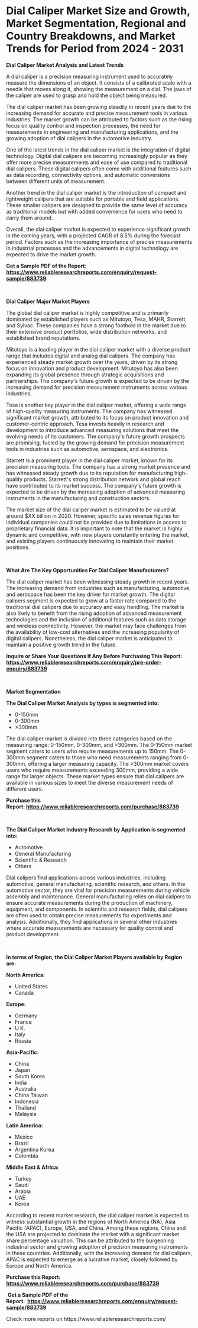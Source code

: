 <p><h1>Dial Caliper Market Size and Growth, Market Segmentation, Regional and Country Breakdowns, and Market Trends for Period from 2024 -  2031</h1></p><p><strong>Dial Caliper Market Analysis and Latest Trends</strong></p>
<p><p>A dial caliper is a precision measuring instrument used to accurately measure the dimensions of an object. It consists of a calibrated scale with a needle that moves along it, showing the measurement on a dial. The jaws of the caliper are used to grasp and hold the object being measured.</p><p>The dial caliper market has been growing steadily in recent years due to the increasing demand for accurate and precise measurement tools in various industries. The market growth can be attributed to factors such as the rising focus on quality control and inspection processes, the need for measurements in engineering and manufacturing applications, and the growing adoption of dial calipers in the automotive industry.</p><p>One of the latest trends in the dial caliper market is the integration of digital technology. Digital dial calipers are becoming increasingly popular as they offer more precise measurements and ease of use compared to traditional dial calipers. These digital calipers often come with additional features such as data recording, connectivity options, and automatic conversions between different units of measurement.</p><p>Another trend in the dial caliper market is the introduction of compact and lightweight calipers that are suitable for portable and field applications. These smaller calipers are designed to provide the same level of accuracy as traditional models but with added convenience for users who need to carry them around.</p><p>Overall, the dial caliper market is expected to experience significant growth in the coming years, with a projected CAGR of 8.5% during the forecast period. Factors such as the increasing importance of precise measurements in industrial processes and the advancements in digital technology are expected to drive the market growth.</p></p>
<p><strong>Get a Sample PDF of the Report:&nbsp; <a href="https://www.reliableresearchreports.com/enquiry/request-sample/883739">https://www.reliableresearchreports.com/enquiry/request-sample/883739</a></strong></p>
<p>&nbsp;</p>
<p><strong>Dial Caliper Major Market Players</strong></p>
<p><p>The global dial caliper market is highly competitive and is primarily dominated by established players such as Mitutoyo, Tesa, MAHR, Starrett, and Sylvac. These companies have a strong foothold in the market due to their extensive product portfolios, wide distribution networks, and established brand reputations.</p><p>Mitutoyo is a leading player in the dial caliper market with a diverse product range that includes digital and analog dial calipers. The company has experienced steady market growth over the years, driven by its strong focus on innovation and product development. Mitutoyo has also been expanding its global presence through strategic acquisitions and partnerships. The company's future growth is expected to be driven by the increasing demand for precision measurement instruments across various industries.</p><p>Tesa is another key player in the dial caliper market, offering a wide range of high-quality measuring instruments. The company has witnessed significant market growth, attributed to its focus on product innovation and customer-centric approach. Tesa invests heavily in research and development to introduce advanced measuring solutions that meet the evolving needs of its customers. The company's future growth prospects are promising, fueled by the growing demand for precision measurement tools in industries such as automotive, aerospace, and electronics.</p><p>Starrett is a prominent player in the dial caliper market, known for its precision measuring tools. The company has a strong market presence and has witnessed steady growth due to its reputation for manufacturing high-quality products. Starrett's strong distribution network and global reach have contributed to its market success. The company's future growth is expected to be driven by the increasing adoption of advanced measuring instruments in the manufacturing and construction sectors.</p><p>The market size of the dial caliper market is estimated to be valued at around $XX billion in 2020. However, specific sales revenue figures for individual companies could not be provided due to limitations in access to proprietary financial data. It is important to note that the market is highly dynamic and competitive, with new players constantly entering the market, and existing players continuously innovating to maintain their market positions.</p></p>
<p>&nbsp;</p>
<p><strong>What Are The Key Opportunities For Dial Caliper Manufacturers?</strong></p>
<p><p>The dial caliper market has been witnessing steady growth in recent years. The increasing demand from industries such as manufacturing, automotive, and aerospace has been the key driver for market growth. The digital calipers segment is expected to grow at a faster rate compared to the traditional dial calipers due to accuracy and easy handling. The market is also likely to benefit from the rising adoption of advanced measurement technologies and the inclusion of additional features such as data storage and wireless connectivity. However, the market may face challenges from the availability of low-cost alternatives and the increasing popularity of digital calipers. Nonetheless, the dial caliper market is anticipated to maintain a positive growth trend in the future.</p></p>
<p><strong>Inquire or Share Your Questions If Any Before Purchasing This Report: <a href="https://www.reliableresearchreports.com/enquiry/pre-order-enquiry/883739">https://www.reliableresearchreports.com/enquiry/pre-order-enquiry/883739</a></strong></p>
<p>&nbsp;</p>
<p><strong>Market Segmentation</strong></p>
<p><strong>The Dial Caliper Market Analysis by types is segmented into:</strong></p>
<p><ul><li>0-150mm</li><li>0-300mm</li><li>>300mm</li></ul></p>
<p><p>The dial caliper market is divided into three categories based on the measuring range: 0-150mm, 0-300mm, and >300mm. The 0-150mm market segment caters to users who require measurements up to 150mm. The 0-300mm segment caters to those who need measurements ranging from 0-300mm, offering a larger measuring capacity. The >300mm market covers users who require measurements exceeding 300mm, providing a wide range for larger objects. These market types ensure that dial calipers are available in various sizes to meet the diverse measurement needs of different users.</p></p>
<p><strong>Purchase this Report:&nbsp;<a href="https://www.reliableresearchreports.com/purchase/883739">https://www.reliableresearchreports.com/purchase/883739</a></strong></p>
<p>&nbsp;</p>
<p><strong>The Dial Caliper Market Industry Research by Application is segmented into:</strong></p>
<p><ul><li>Automotive</li><li>General Manufacturing</li><li>Scientific & Research</li><li>Others</li></ul></p>
<p><p>Dial calipers find applications across various industries, including automotive, general manufacturing, scientific research, and others. In the automotive sector, they are vital for precision measurements during vehicle assembly and maintenance. General manufacturing relies on dial calipers to ensure accurate measurements during the production of machinery, equipment, and components. In scientific and research fields, dial calipers are often used to obtain precise measurements for experiments and analysis. Additionally, they find applications in several other industries where accurate measurements are necessary for quality control and product development.</p></p>
<p>&nbsp;</p>
<p><strong>In terms of Region, the Dial Caliper Market Players available by Region are:</strong></p>
<p>
    <p> <strong> North America: </strong>
        <ul>
            <li>United States</li>
            <li>Canada</li>
        </ul>
        </p> 
    <p> <strong> Europe: </strong>
        <ul>
            <li>Germany</li>
            <li>France</li>
            <li>U.K.</li>
            <li>Italy</li>
            <li>Russia</li>
        </ul>
        </p> 
    <p> <strong> Asia-Pacific: </strong>
        <ul>
            <li>China</li>
            <li>Japan</li>
            <li>South Korea</li>
            <li>India</li>
            <li>Australia</li>
            <li>China Taiwan</li>
            <li>Indonesia</li>
            <li>Thailand</li>
            <li>Malaysia</li>
        </ul>
        </p> 
    <p> <strong> Latin America: </strong>
        <ul>
            <li>Mexico</li>
            <li>Brazil</li>
            <li>Argentina Korea</li>
            <li>Colombia</li>
        </ul>
        </p> 
    <p> <strong> Middle East & Africa: </strong>
        <ul>
            <li>Turkey</li>
            <li>Saudi</li>
            <li>Arabia</li>
            <li>UAE</li>
            <li>Korea</li>
        </ul>
    </p>
    </p>
<p><p>According to recent market research, the dial caliper market is expected to witness substantial growth in the regions of North America (NA), Asia Pacific (APAC), Europe, USA, and China. Among these regions, China and the USA are projected to dominate the market with a significant market share percentage valuation. This can be attributed to the burgeoning industrial sector and growing adoption of precision measuring instruments in these countries. Additionally, with the increasing demand for dial calipers, APAC is expected to emerge as a lucrative market, closely followed by Europe and North America.</p></p>
<p><strong>Purchase this Report: <a href="https://www.reliableresearchreports.com/purchase/883739">https://www.reliableresearchreports.com/purchase/883739</a></strong></p>
<p>&nbsp;<strong>Get a Sample PDF of the Report:&nbsp;&nbsp;<a href="https://www.reliableresearchreports.com/enquiry/request-sample/883739">https://www.reliableresearchreports.com/enquiry/request-sample/883739</a></strong></p>
<p><strong></strong></p>
<p>Check more reports on https://www.reliableresearchreports.com/</p>